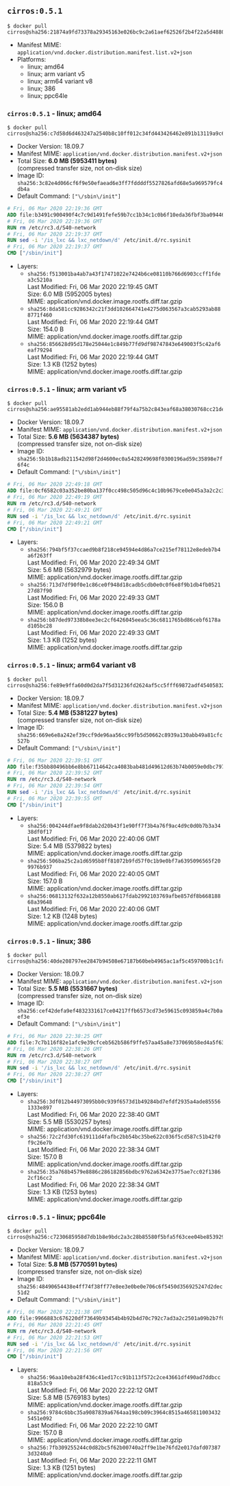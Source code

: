 ## `cirros:0.5.1`

```console
$ docker pull cirros@sha256:21874a9fd73378a29345163e026bc9c2a61aef62526f2b4f22a5d488059970f6
```

-	Manifest MIME: `application/vnd.docker.distribution.manifest.list.v2+json`
-	Platforms:
	-	linux; amd64
	-	linux; arm variant v5
	-	linux; arm64 variant v8
	-	linux; 386
	-	linux; ppc64le

### `cirros:0.5.1` - linux; amd64

```console
$ docker pull cirros@sha256:c7d58d6d463247a2540b8c10ff012c34fd443426462e891b13119a9c66dfd28a
```

-	Docker Version: 18.09.7
-	Manifest MIME: `application/vnd.docker.distribution.manifest.v2+json`
-	Total Size: **6.0 MB (5953411 bytes)**  
	(compressed transfer size, not on-disk size)
-	Image ID: `sha256:3c82e4d066cf6f9e50efaead6e3ff7fddddf5527826afd68e5a969579fc4db4a`
-	Default Command: `["\/sbin\/init"]`

```dockerfile
# Fri, 06 Mar 2020 22:19:36 GMT
ADD file:b3491c900490f4c7c9d1491fefe59b7cc1b34c1c0b6f10eda36fbf3ba0944642 in / 
# Fri, 06 Mar 2020 22:19:36 GMT
RUN rm /etc/rc3.d/S40-network
# Fri, 06 Mar 2020 22:19:37 GMT
RUN sed -i '/is_lxc && lxc_netdown/d' /etc/init.d/rc.sysinit
# Fri, 06 Mar 2020 22:19:37 GMT
CMD ["/sbin/init"]
```

-	Layers:
	-	`sha256:f513001ba4ab7a43f17471022e7424b6ce08110b766d6903ccff1fdea3c5210a`  
		Last Modified: Fri, 06 Mar 2020 22:19:45 GMT  
		Size: 6.0 MB (5952005 bytes)  
		MIME: application/vnd.docker.image.rootfs.diff.tar.gzip
	-	`sha256:8da581cc9286342c21f3dd102664741e4275d063567a3cab5293ab888771f460`  
		Last Modified: Fri, 06 Mar 2020 22:19:44 GMT  
		Size: 154.0 B  
		MIME: application/vnd.docker.image.rootfs.diff.tar.gzip
	-	`sha256:856628d95d178e25044e1c849b77fd9df98747843e649003f5c42af6eaf79294`  
		Last Modified: Fri, 06 Mar 2020 22:19:44 GMT  
		Size: 1.3 KB (1252 bytes)  
		MIME: application/vnd.docker.image.rootfs.diff.tar.gzip

### `cirros:0.5.1` - linux; arm variant v5

```console
$ docker pull cirros@sha256:ae95581ab2edd1ab944eb88f79f4a75b2c843eaf68a38030768cc21de62f278b
```

-	Docker Version: 18.09.7
-	Manifest MIME: `application/vnd.docker.distribution.manifest.v2+json`
-	Total Size: **5.6 MB (5634387 bytes)**  
	(compressed transfer size, not on-disk size)
-	Image ID: `sha256:5b1b18adb211542d98f2d4600ec0a5428249698f0300196ad59c35898e7f6f4c`
-	Default Command: `["\/sbin\/init"]`

```dockerfile
# Fri, 06 Mar 2020 22:49:18 GMT
ADD file:0cf6582c03a352be80ba137f0cc498c505d96c4c10b9679ce0e045a3a2c2c313 in / 
# Fri, 06 Mar 2020 22:49:19 GMT
RUN rm /etc/rc3.d/S40-network
# Fri, 06 Mar 2020 22:49:21 GMT
RUN sed -i '/is_lxc && lxc_netdown/d' /etc/init.d/rc.sysinit
# Fri, 06 Mar 2020 22:49:21 GMT
CMD ["/sbin/init"]
```

-	Layers:
	-	`sha256:794bf5f37ccaed9b8f218ce94594e4d86a7ce215ef78112e8edeb7b4a6f263ff`  
		Last Modified: Fri, 06 Mar 2020 22:49:34 GMT  
		Size: 5.6 MB (5632979 bytes)  
		MIME: application/vnd.docker.image.rootfs.diff.tar.gzip
	-	`sha256:713d7df90f0e1c86ce0f948d18cadb5cdb0e0c0f6e8f9b1db4fb052127d87f90`  
		Last Modified: Fri, 06 Mar 2020 22:49:33 GMT  
		Size: 156.0 B  
		MIME: application/vnd.docker.image.rootfs.diff.tar.gzip
	-	`sha256:b87ded97338b8ee3ec2cf6426045eea5c36c6811765bd86cebf6178ad105bc28`  
		Last Modified: Fri, 06 Mar 2020 22:49:33 GMT  
		Size: 1.3 KB (1252 bytes)  
		MIME: application/vnd.docker.image.rootfs.diff.tar.gzip

### `cirros:0.5.1` - linux; arm64 variant v8

```console
$ docker pull cirros@sha256:fe89e9ffa60d0d2da7f5d31236fd2624af5cc5fff69872adf45405832b90a9ff
```

-	Docker Version: 18.09.7
-	Manifest MIME: `application/vnd.docker.distribution.manifest.v2+json`
-	Total Size: **5.4 MB (5381227 bytes)**  
	(compressed transfer size, not on-disk size)
-	Image ID: `sha256:669e6e8a242ef39ccf9de96aa56cc99fb5d50662c8939a130abb49a81cfc527b`
-	Default Command: `["\/sbin\/init"]`

```dockerfile
# Fri, 06 Mar 2020 22:39:51 GMT
ADD file:f35bb80496bb6e8bb67114642ca4083bab481d49612d63b74b0059e0dbc79729 in / 
# Fri, 06 Mar 2020 22:39:52 GMT
RUN rm /etc/rc3.d/S40-network
# Fri, 06 Mar 2020 22:39:54 GMT
RUN sed -i '/is_lxc && lxc_netdown/d' /etc/init.d/rc.sysinit
# Fri, 06 Mar 2020 22:39:55 GMT
CMD ["/sbin/init"]
```

-	Layers:
	-	`sha256:004244dfae9f8dab2d20b43f1e90ff7f3b4a76f9ac4d9c0d0b7b3a3438df0f17`  
		Last Modified: Fri, 06 Mar 2020 22:40:06 GMT  
		Size: 5.4 MB (5379822 bytes)  
		MIME: application/vnd.docker.image.rootfs.diff.tar.gzip
	-	`sha256:506ba25c2a1d6595b8ff81072b9fd57f0c1b9e0bf7a6395096565f209976b937`  
		Last Modified: Fri, 06 Mar 2020 22:40:05 GMT  
		Size: 157.0 B  
		MIME: application/vnd.docker.image.rootfs.diff.tar.gzip
	-	`sha256:06813132f632a12b8550ab617fdab2992103769afbe857df8b66818868a39648`  
		Last Modified: Fri, 06 Mar 2020 22:40:06 GMT  
		Size: 1.2 KB (1248 bytes)  
		MIME: application/vnd.docker.image.rootfs.diff.tar.gzip

### `cirros:0.5.1` - linux; 386

```console
$ docker pull cirros@sha256:40de208797ee2847b94508e67187b60beb4965ac1af5c459700b1c1fab5ca30a
```

-	Docker Version: 18.09.7
-	Manifest MIME: `application/vnd.docker.distribution.manifest.v2+json`
-	Total Size: **5.5 MB (5531667 bytes)**  
	(compressed transfer size, not on-disk size)
-	Image ID: `sha256:cef42defa9ef4832331617ce04217ffb6573cd73e59615c093859a4c7b0aef3e`
-	Default Command: `["\/sbin\/init"]`

```dockerfile
# Fri, 06 Mar 2020 22:38:25 GMT
ADD file:7c7b116f82e1afc9e39cfceb562b586f9ffe57aa45a8e737069b58ed4a5f63e8 in / 
# Fri, 06 Mar 2020 22:38:26 GMT
RUN rm /etc/rc3.d/S40-network
# Fri, 06 Mar 2020 22:38:27 GMT
RUN sed -i '/is_lxc && lxc_netdown/d' /etc/init.d/rc.sysinit
# Fri, 06 Mar 2020 22:38:27 GMT
CMD ["/sbin/init"]
```

-	Layers:
	-	`sha256:3df012b44973095bb0c939f6573d1b49284bd7efdf2935a4ade855561333e897`  
		Last Modified: Fri, 06 Mar 2020 22:38:40 GMT  
		Size: 5.5 MB (5530257 bytes)  
		MIME: application/vnd.docker.image.rootfs.diff.tar.gzip
	-	`sha256:72c2fd30fc619111d4fafbc2bb54bc35be622c036f5cd587c51b42f0f9c26e7b`  
		Last Modified: Fri, 06 Mar 2020 22:38:34 GMT  
		Size: 157.0 B  
		MIME: application/vnd.docker.image.rootfs.diff.tar.gzip
	-	`sha256:35a768b4579e8886c286182856bdbc9762a6342e3775ae7cc02f13862cf16cc2`  
		Last Modified: Fri, 06 Mar 2020 22:38:34 GMT  
		Size: 1.3 KB (1253 bytes)  
		MIME: application/vnd.docker.image.rootfs.diff.tar.gzip

### `cirros:0.5.1` - linux; ppc64le

```console
$ docker pull cirros@sha256:c7230685958d7db1b8e9bdc2a3c28b85580f5bfa5f63cee04be853929b9f0413
```

-	Docker Version: 18.09.7
-	Manifest MIME: `application/vnd.docker.distribution.manifest.v2+json`
-	Total Size: **5.8 MB (5770591 bytes)**  
	(compressed transfer size, not on-disk size)
-	Image ID: `sha256:48490654438e4ff74f38ff77e8ee3e0be0e706c6f5450d356925247d2dec51d2`
-	Default Command: `["\/sbin\/init"]`

```dockerfile
# Fri, 06 Mar 2020 22:21:38 GMT
ADD file:9966883c676220df73649b93454b4b92b4d70c792c7ad3a2c2501a09b2b7f0aa in / 
# Fri, 06 Mar 2020 22:21:45 GMT
RUN rm /etc/rc3.d/S40-network
# Fri, 06 Mar 2020 22:21:53 GMT
RUN sed -i '/is_lxc && lxc_netdown/d' /etc/init.d/rc.sysinit
# Fri, 06 Mar 2020 22:21:56 GMT
CMD ["/sbin/init"]
```

-	Layers:
	-	`sha256:96aa10eba28f436c41ed17cc91b113f572c2ce43661df490ad7ddbcc818a53c9`  
		Last Modified: Fri, 06 Mar 2020 22:22:12 GMT  
		Size: 5.8 MB (5769183 bytes)  
		MIME: application/vnd.docker.image.rootfs.diff.tar.gzip
	-	`sha256:9784c6bbc35a9087839a6764aa198cb09c3964c8515a4658110034325451e092`  
		Last Modified: Fri, 06 Mar 2020 22:22:10 GMT  
		Size: 157.0 B  
		MIME: application/vnd.docker.image.rootfs.diff.tar.gzip
	-	`sha256:7fb309255244c0d82bc5f62b00740a2ff9e1be76fd2e017dafd073873d3240a0`  
		Last Modified: Fri, 06 Mar 2020 22:22:11 GMT  
		Size: 1.3 KB (1251 bytes)  
		MIME: application/vnd.docker.image.rootfs.diff.tar.gzip
